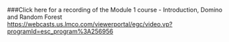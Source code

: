###Click here for a recording of the Module 1 course - Introduction, Domino and Random Forest
https://webcasts.us.lmco.com/viewerportal/egc/video.vp?programId=esc_program%3A256956 
